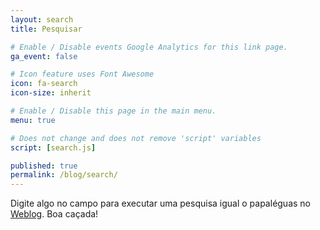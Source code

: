 ```yaml
---
layout: search
title: Pesquisar

# Enable / Disable events Google Analytics for this link page.
ga_event: false

# Icon feature uses Font Awesome
icon: fa-search
icon-size: inherit

# Enable / Disable this page in the main menu.
menu: true

# Does not change and does not remove 'script' variables
script: [search.js]

published: true
permalink: /blog/search/
---
```


Digite algo no campo para executar uma pesquisa igual o papaléguas no [Weblog]({{site.url}}{{site.baseurl}}/blog/). Boa caçada!

